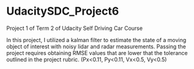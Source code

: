 # UdacitySDC_Project6
Project 1 of Term 2 of Udacity Self Driving Car Course

In this project, I utilized a kalman filter to estimate the state of a moving object of interest with noisy lidar and radar measurements. Passing the project requires obtaining RMSE values that are lower that the tolerance outlined in the project rubric. (Px<0.11, Py<0.11, Vx<0.5, Vy<0.5)


